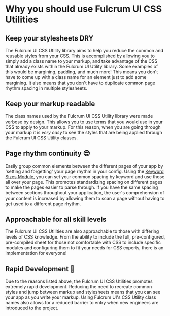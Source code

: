 # Why you should use Fulcrum UI CSS Utilities

## Keep your stylesheets DRY

The Fulcrum UI CSS Utility library aims to help you reduce the common and reusable styles from your CSS. This is accomplished by allowing you to simply add a class name to your markup, and take advantage of the CSS that already exists within the Fulcrum UI Utility library. Some examples of this would be margining, padding, and much more! This means you don't have to come up with a class name for an element just to add some margining. It also means that you don't have to duplicate common page rhythm spacing in multiple stylesheets.

## Keep your markup readable

The class names used by the Fulcrum UI CSS Utility library were made verbose by design. This allows you to use terms that you would use in your CSS to apply to your markup. For this reason, when you are going through your markup it is _very easy_ to see the styles that are being applied through the Fulcrum UI CSS Utility classes.

## Page rhythm continuity 😎

Easily group common elements between the different pages of your app by 'setting and forgetting' your page rhythm in your config. Using the [Keyword Sizes Module](keyword-sizes.md), you can set your common spacing by keyword and use those all over your page. This promotes standardizing spacing on different pages to make the pages easier to parse through. If you have the same spacing between sections throughout your application, the user's comprehension of your content is increased by allowing them to scan a page without having to get used to a different page rhythm.

## Approachable for all skill levels

The Fulcrum UI CSS Utilities are also approachable to those with differing levels of CSS knowledge. From the ability to include the full, pre-configured, pre-compiled sheet for those not comfortable with CSS to include specific modules and configuring them to fit your needs for CSS experts, there is an implementation for everyone!

## Rapid Development 🚀

Due to the reasons listed above, the Fulcrum UI CSS Utilities promotes extremely rapid development. Reducing the need to recreate common styles and jump between markup and stylesheets means that you can see your app as you write your markup. Using Fulcrum UI's CSS Utility class names also allows for a reduced barrier to entry when new engineers are introduced to the project.
